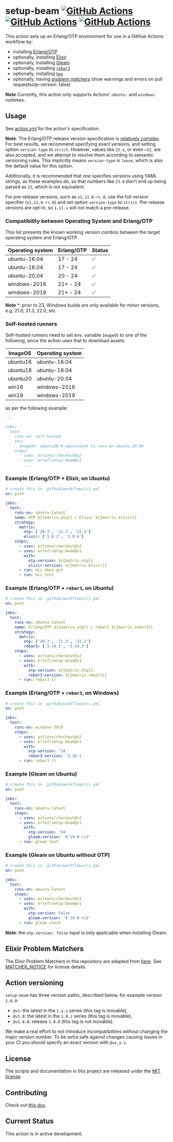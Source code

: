 <!-- markdownlint-disable MD013 -->
# setup-beam [![GitHub Actions][action-img]][action] [![GitHub Actions][ubuntu-img]][ubuntu] [![GitHub Actions][windows-img]][windows]

[action]: https://github.com/erlef/setup-beam
[action-img]: https://github.com/erlef/setup-beam/workflows/action/badge.svg
[ubuntu]: https://github.com/erlef/setup-beam
[ubuntu-img]: https://github.com/erlef/setup-beam/workflows/ubuntu/badge.svg
[windows]: https://github.com/erlef/setup-beam
[windows-img]: https://github.com/erlef/setup-beam/workflows/windows/badge.svg

This action sets up an Erlang/OTP environment for use in a GitHub Actions
workflow by:

- installing [Erlang/OTP](https://www.erlang.org/)
- optionally, installing [Elixir](https://elixir-lang.org/)
- optionally, installing [Gleam](https://gleam.run/)
- optionally, installing [`rebar3`](https://www.rebar3.org/)
- optionally, installing [`hex`](https://hex.pm/)
- optionally, having
  [problem matchers](https://github.com/actions/toolkit/blob/main/docs/problem-matchers.md) show
  warnings and errors on pull requestsotp-version: false)

**Note** Currently, this action only supports Actions' `ubuntu-` and `windows-` runtimes.

## Usage

See [action.yml](action.yml) for the action's specification.

**Note**: The Erlang/OTP release version specification is [relatively
complex](http://erlang.org/doc/system_principles/versions.html#version-scheme).
For best results, we recommend specifying exact
versions, and setting option `version-type` to `strict`.
However, values like `22.x`, or even `>22`, are also accepted, and we attempt to resolve them
according to semantic versioning rules. This implicitly means `version-type` is `loose`,
which is also the default value for this option.

Additionally, it is recommended that one specifies versions
using YAML strings, as these examples do, so that numbers like `23.0` don't
end up being parsed as `23`, which is not equivalent.

For pre-release versions, such as `v1.11.0-rc.0`, use the full version
specifier (`v1.11.0-rc.0`) and set option `version-type` to `strict`. Pre-release versions are
opt-in, so `1.11.x` will not match a pre-release.

### Compatibility between Operating System and Erlang/OTP

This list presents the known working version combos between the target operating system
and Erlang/OTP.

| Operating system | Erlang/OTP | Status
|-                 |-           |-
| ubuntu-16.04     | 17 - 24    | ✅
| ubuntu-18.04     | 17 - 24    | ✅
| ubuntu-20.04     | 20 - 24    | ✅
| windows-2016     | 21* - 24   | ✅
| windows-2019     | 21* - 24   | ✅

**Note** *: prior to 23, Windows builds are only available for minor versions, e.g. 21.0, 21.3, 22.0, etc.

### Self-hosted runners

Self-hosted runners need to set env. variable `ImageOS` to one of the following, since the action
uses that to download assets:

| ImageOS  | Operating system
|-         |-
| ubuntu16 | ubuntu-16.04
| ubuntu18 | ubuntu-18.04
| ubuntu20 | ubuntu-20.04
| win16    | windows-2016
| win19    | windows-2019

as per the following example:

```yaml
...

jobs:
  test:
    runs-on: self-hosted
    env:
      ImageOS: ubuntu20 # equivalent to runs-on ubuntu-20.04
    steps:
      - uses: actions/checkout@v2
      - uses: erlef/setup-beam@v1
        ...
```

### Example (Erlang/OTP + Elixir, on Ubuntu)

```yaml
# create this in .github/workflows/ci.yml
on: push

jobs:
  test:
    runs-on: ubuntu-latest
    name: OTP ${{matrix.otp}} / Elixir ${{matrix.elixir}}
    strategy:
      matrix:
        otp: ['20.3', '21.3', '22.2']
        elixir: ['1.8.2', '1.9.4']
    steps:
      - uses: actions/checkout@v2
      - uses: erlef/setup-beam@v1
        with:
          otp-version: ${{matrix.otp}}
          elixir-version: ${{matrix.elixir}}
      - run: mix deps.get
      - run: mix test
```

### Example (Erlang/OTP + `rebar3`, on Ubuntu)

```yaml
# create this in .github/workflows/ci.yml
on: push

jobs:
  test:
    runs-on: ubuntu-latest
    name: Erlang/OTP ${{matrix.otp}} / rebar3 ${{matrix.rebar3}}
    strategy:
      matrix:
        otp: ['20.3', '21.3', '22.2']
        rebar3: ['3.14.1', '3.14.3']
    steps:
      - uses: actions/checkout@v2
      - uses: erlef/setup-beam@v1
        with:
          otp-version: ${{matrix.otp}}
          rebar3-version: ${{matrix.rebar3}}
      - run: rebar3 ct
```

### Example (Erlang/OTP + `rebar3`, on Windows)

```yaml
# create this in .github/workflows/ci.yml
on: push

jobs:
  test:
    runs-on: windows-2019
    steps:
      - uses: actions/checkout@v2
      - uses: erlef/setup-beam@v1
        with:
          otp-version: '24'
          rebar3-version: '3.16.1'
      - run: rebar3 ct
```

### Example (Gleam on Ubuntu)

```yaml
# create this in .github/workflows/ci.yml
on: push

jobs:
  test:
    runs-on: ubuntu-latest
    steps:
      - uses: actions/checkout@v2
      - uses: erlef/setup-beam@v1
        with:
          otp-version: '24'
          gleam-version: '0.19.0-rc3'
      - run: gleam test
```

### Example (Gleam on Ubuntu without OTP)

```yaml
# create this in .github/workflows/ci.yml
on: push

jobs:
  test:
    runs-on: ubuntu-latest
    steps:
      - uses: actions/checkout@v2
      - uses: erlef/setup-beam@v1
        with:
          otp-version: false
          gleam-version: '0.19.0-rc3'
      - run: gleam check
```

**Note**: the `otp-version: false` input is only applicable when installing Gleam.

## Elixir Problem Matchers

The Elixir Problem Matchers in this repository are adapted from
[here](https://github.com/fr1zle/vscode-elixir/blob/45eddb589acd7ac98e0c7305d1c2b24668ca709a/package.json#L70-L118).
See [MATCHER_NOTICE](MATCHER_NOTICE.md) for license details.

## Action versioning

`setup-beam` has three version paths, described below, for example version `1.8.0`:

- `@v1`: the latest in the `1.y.z` series (this tag is movable),
- `@v1.8`: the latest in the `1.8.z` series (this tag is movable),
- `@v1.8.0`: release `1.8.0` (this tag is not movable).

We make a real effort to not introduce incompatibilities without changing the major
version number. To be extra safe against changes causing issues in your CI you should specify
an exact version with `@vx.y.z`.

## License

The scripts and documentation in this project are released under the [MIT license](LICENSE.md).

## Contributing

Check out [this doc](CONTRIBUTING.md).

## Current Status

This action is in active development.
